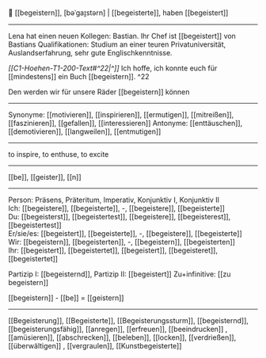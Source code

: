 🌟 [[begeistern]], [bəˈɡaɪ̯stərn] | [[begeisterte]], haben [[begeistert]]

---

Lena hat einen neuen Kollegen: Bastian. Ihr Chef ist [[begeistert]] von Bastians Qualifikationen: Studium an einer teuren Privatuniversität, Auslandserfahrung, sehr gute Englischkenntnisse.

_[[C1-Hoehen-T1-200-Text#^22|^]]_ Ich hoffe, ich konnte euch für [[mindestens]] ein Buch [[begeistern]]. ^22

Den werden wir für unsere Räder [[begeistern]] können

---

Synonyme: [[motivieren]], [[inspirieren]], [[ermutigen]], [[mitreißen]], [[faszinieren]], [[gefallen]], [[interessieren]]
Antonyme: [[enttäuschen]], [[demotivieren]], [[langweilen]], [[entmutigen]]

---

to inspire, to enthuse, to excite

---

[[be]], [[geister]], [[n]]

---

Person: Präsens, Präteritum, Imperativ, Konjunktiv I, Konjunktiv II  
Ich: [[begeistere]], [[begeisterte]], -, [[begeistere]], [[begeisterte]]  
Du: [[begeisterst]], [[begeistertest]], [[begeistere]], [[begeisterest]], [[begeistertest]]  
Er/sie/es: [[begeistert]], [[begeisterte]], -, [[begeistere]], [[begeisterte]]  
Wir: [[begeistern]], [[begeisterten]], -, [[begeistern]], [[begeisterten]]  
Ihr: [[begeistert]], [[begeistertet]], [[begeistert]], [[begeisteret]], [[begeistertet]]

Partizip I: [[begeisternd]],
Partizip II: [[begeistert]]
Zu+infinitive: [[zu begeistern]]

[[begeistern]] - [[be]] = [[geistern]]

---

[[Begeisterung]], [[Begeisterte]], [[Begeisterungssturm]], [[begeisternd]], [[begeisterungsfähig]], [[anregen]], [[erfreuen]], [[beeindrucken]]
, [[amüsieren]], [[abschrecken]], [[beleben]], [[locken]], [[verdrießen]], [[überwältigen]]
, [[vergraulen]], [[Kunstbegeisterte]]